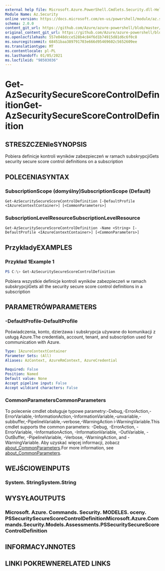 ```yaml
---
external help file: Microsoft.Azure.PowerShell.Cmdlets.Security.dll-Help.xml
Module Name: Az.Security
online version: https://docs.microsoft.com/en-us/powershell/module/az.security/Get-AzSecuritySecureScoreControlDefinition
schema: 2.0.0
content_git_url: https://github.com/Azure/azure-powershell/blob/master/src/Security/Security/help/Get-AzSecuritySecureScoreControlDefinition.md
original_content_git_url: https://github.com/Azure/azure-powershell/blob/master/src/Security/Security/help/Get-AzSecuritySecureScoreControlDefinition.md
ms.openlocfilehash: 557e048dcce528b4c84f6d1b74915d81d6c6f0c8
ms.sourcegitcommit: 68451baa389791703e666d95469602c5652609ee
ms.translationtype: MT
ms.contentlocale: pl-PL
ms.lasthandoff: 01/05/2021
ms.locfileid: "98503036"
---
```

# <span data-ttu-id="42fcc-101">Get-AzSecuritySecureScoreControlDefinition</span><span class="sxs-lookup"><span data-stu-id="42fcc-101">Get-AzSecuritySecureScoreControlDefinition</span></span>

## <span data-ttu-id="42fcc-102">STRESZCZENIe</span><span class="sxs-lookup"><span data-stu-id="42fcc-102">SYNOPSIS</span></span>
<span data-ttu-id="42fcc-103">Pobiera definicje kontroli wyników zabezpieczeń w ramach subskrypcji</span><span class="sxs-lookup"><span data-stu-id="42fcc-103">Gets security secure score control definitions on a subscription</span></span>

## <span data-ttu-id="42fcc-104">POLECENIA</span><span class="sxs-lookup"><span data-stu-id="42fcc-104">SYNTAX</span></span>

### <span data-ttu-id="42fcc-105">SubscriptionScope (domyślny)</span><span class="sxs-lookup"><span data-stu-id="42fcc-105">SubscriptionScope (Default)</span></span>
```
Get-AzSecuritySecureScoreControlDefinition [-DefaultProfile <IAzureContextContainer>] [<CommonParameters>]
```

### <span data-ttu-id="42fcc-106">SubscriptionLevelResource</span><span class="sxs-lookup"><span data-stu-id="42fcc-106">SubscriptionLevelResource</span></span>
```
Get-AzSecuritySecureScoreControlDefinition -Name <String> [-DefaultProfile <IAzureContextContainer>] [<CommonParameters>]
```

## <span data-ttu-id="42fcc-107">Przykłady</span><span class="sxs-lookup"><span data-stu-id="42fcc-107">EXAMPLES</span></span>

### <span data-ttu-id="42fcc-108">Przykład 1</span><span class="sxs-lookup"><span data-stu-id="42fcc-108">Example 1</span></span>
```powershell
PS C:\> Get-AzSecuritySecureScoreControlDefinition
```

<span data-ttu-id="42fcc-109">Pobiera wszystkie definicje kontroli wyników zabezpieczeń w ramach subskrypcji</span><span class="sxs-lookup"><span data-stu-id="42fcc-109">Gets all the security secure score control definitions in a subscription</span></span>

## <span data-ttu-id="42fcc-110">PARAMETRÓW</span><span class="sxs-lookup"><span data-stu-id="42fcc-110">PARAMETERS</span></span>

### <span data-ttu-id="42fcc-111">-DefaultProfile</span><span class="sxs-lookup"><span data-stu-id="42fcc-111">-DefaultProfile</span></span>
<span data-ttu-id="42fcc-112">Poświadczenia, konto, dzierżawa i subskrypcja używane do komunikacji z usługą Azure.</span><span class="sxs-lookup"><span data-stu-id="42fcc-112">The credentials, account, tenant, and subscription used for communication with Azure.</span></span>

```yaml
Type: IAzureContextContainer
Parameter Sets: (All)
Aliases: AzContext, AzureRmContext, AzureCredential

Required: False
Position: Named
Default value: None
Accept pipeline input: False
Accept wildcard characters: False
```

### <span data-ttu-id="42fcc-113">CommonParameters</span><span class="sxs-lookup"><span data-stu-id="42fcc-113">CommonParameters</span></span>
<span data-ttu-id="42fcc-114">To polecenie cmdlet obsługuje typowe parametry:-Debug,-ErrorAction,-ErrorVariable,-InformationAction,-InformationVariable,-unvariable,-subbuffer,-PipelineVariable,-verbose,-WarningAction i-WarningVariable.</span><span class="sxs-lookup"><span data-stu-id="42fcc-114">This cmdlet supports the common parameters: -Debug, -ErrorAction, -ErrorVariable, -InformationAction, -InformationVariable, -OutVariable, -OutBuffer, -PipelineVariable, -Verbose, -WarningAction, and -WarningVariable.</span></span> <span data-ttu-id="42fcc-115">Aby uzyskać więcej informacji, zobacz [about_CommonParameters](http://go.microsoft.com/fwlink/?LinkID=113216).</span><span class="sxs-lookup"><span data-stu-id="42fcc-115">For more information, see [about_CommonParameters](http://go.microsoft.com/fwlink/?LinkID=113216).</span></span>

## <span data-ttu-id="42fcc-116">WEJŚCIOWE</span><span class="sxs-lookup"><span data-stu-id="42fcc-116">INPUTS</span></span>

### <span data-ttu-id="42fcc-117">System. String</span><span class="sxs-lookup"><span data-stu-id="42fcc-117">System.String</span></span>

## <span data-ttu-id="42fcc-118">WYSYŁA</span><span class="sxs-lookup"><span data-stu-id="42fcc-118">OUTPUTS</span></span>

### <span data-ttu-id="42fcc-119">Microsoft. Azure. Commands. Security. MODELES. oceny. PSSecuritySecureScoreControlDefinition</span><span class="sxs-lookup"><span data-stu-id="42fcc-119">Microsoft.Azure.Commands.Security.Models.Assessments.PSSecuritySecureScoreControlDefinition</span></span>

## <span data-ttu-id="42fcc-120">INFORMACYJN</span><span class="sxs-lookup"><span data-stu-id="42fcc-120">NOTES</span></span>

## <span data-ttu-id="42fcc-121">LINKI POKREWNE</span><span class="sxs-lookup"><span data-stu-id="42fcc-121">RELATED LINKS</span></span>
